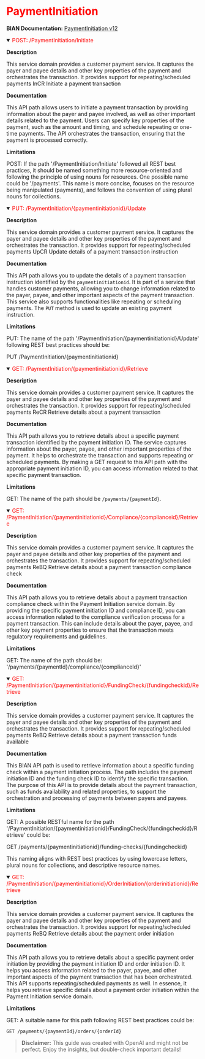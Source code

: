 <h1 style='color:red;'>PaymentInitiation</h1>

**BIAN Documentation:** [PaymentInitiation v12](https://app.swaggerhub.com/apis/BIAN-3/PaymentInitiation/12.0.0)

<details open>
  <summary><span style='color:red;'>POST: /PaymentInitiation/Initiate</span></summary>

  **Description**

  This service domain provides a customer payment service. It captures the payer and payee details and other key properties of the payment and orchestrates the transaction. It provides support for repeating/scheduled payments InCR Initiate a payment transaction

  **Documentation**

  This API path allows users to initiate a payment transaction by providing information about the payer and payee involved, as well as other important details related to the payment. Users can specify key properties of the payment, such as the amount and timing, and schedule repeating or one-time payments. The API orchestrates the transaction, ensuring that the payment is processed correctly.

  **Limitations**

  POST: If the path '/PaymentInitiation/Initiate' followed all REST best practices, it should be named something more resource-oriented and following the principle of using nouns for resources. One possible name could be '/payments'. This name is more concise, focuses on the resource being manipulated (payments), and follows the convention of using plural nouns for collections.

</details>

<details open>
  <summary><span style='color:red;'>PUT: /PaymentInitiation/{paymentinitiationid}/Update</span></summary>

  **Description**

  This service domain provides a customer payment service. It captures the payer and payee details and other key properties of the payment and orchestrates the transaction. It provides support for repeating/scheduled payments UpCR Update details of a payment transaction instruction

  **Documentation**

  This API path allows you to update the details of a payment transaction instruction identified by the `paymentinitiationid`. It is part of a service that handles customer payments, allowing you to change information related to the payer, payee, and other important aspects of the payment transaction. This service also supports functionalities like repeating or scheduling payments. The `PUT` method is used to update an existing payment instruction.

  **Limitations**

  PUT: The name of the path '/PaymentInitiation/{paymentinitiationid}/Update' following REST best practices should be:

PUT /PaymentInitiation/{paymentinitiationid}

</details>

<details open>
  <summary><span style='color:red;'>GET: /PaymentInitiation/{paymentinitiationid}/Retrieve</span></summary>

  **Description**

  This service domain provides a customer payment service. It captures the payer and payee details and other key properties of the payment and orchestrates the transaction. It provides support for repeating/scheduled payments ReCR Retrieve details about a payment transaction

  **Documentation**

  This API path allows you to retrieve details about a specific payment transaction identified by the payment initiation ID. The service captures information about the payer, payee, and other important properties of the payment. It helps to orchestrate the transaction and supports repeating or scheduled payments. By making a GET request to this API path with the appropriate payment initiation ID, you can access information related to that specific payment transaction.

  **Limitations**

  GET: The name of the path should be `/payments/{paymentId}`.

</details>

<details open>
  <summary><span style='color:red;'>GET: /PaymentInitiation/{paymentinitiationid}/Compliance/{complianceid}/Retrieve</span></summary>

  **Description**

  This service domain provides a customer payment service. It captures the payer and payee details and other key properties of the payment and orchestrates the transaction. It provides support for repeating/scheduled payments ReBQ Retrieve details about a payment transaction compliance check

  **Documentation**

  This API path allows you to retrieve details about a payment transaction compliance check within the Payment Initiation service domain. By providing the specific payment initiation ID and compliance ID, you can access information related to the compliance verification process for a payment transaction. This can include details about the payer, payee, and other key payment properties to ensure that the transaction meets regulatory requirements and guidelines.

  **Limitations**

  GET: The name of the path should be:
'/payments/{paymentId}/compliance/{complianceId}'

</details>

<details open>
  <summary><span style='color:red;'>GET: /PaymentInitiation/{paymentinitiationid}/FundingCheck/{fundingcheckid}/Retrieve</span></summary>

  **Description**

  This service domain provides a customer payment service. It captures the payer and payee details and other key properties of the payment and orchestrates the transaction. It provides support for repeating/scheduled payments ReBQ Retrieve details about a payment transaction funds available

  **Documentation**

  This BIAN API path is used to retrieve information about a specific funding check within a payment initiation process. The path includes the payment initiation ID and the funding check ID to identify the specific transaction. The purpose of this API is to provide details about the payment transaction, such as funds availability and related properties, to support the orchestration and processing of payments between payers and payees.

  **Limitations**

  GET: A possible RESTful name for the path '/PaymentInitiation/{paymentinitiationid}/FundingCheck/{fundingcheckid}/Retrieve' could be:

GET /payments/{paymentinitiationid}/funding-checks/{fundingcheckid}

This naming aligns with REST best practices by using lowercase letters, plural nouns for collections, and descriptive resource names.

</details>

<details open>
  <summary><span style='color:red;'>GET: /PaymentInitiation/{paymentinitiationid}/OrderInitiation/{orderinitiationid}/Retrieve</span></summary>

  **Description**

  This service domain provides a customer payment service. It captures the payer and payee details and other key properties of the payment and orchestrates the transaction. It provides support for repeating/scheduled payments ReBQ Retrieve details about the payment order initiation

  **Documentation**

  This API path allows you to retrieve details about a specific payment order initiation by providing the payment initiation ID and order initiation ID. It helps you access information related to the payer, payee, and other important aspects of the payment transaction that has been orchestrated. This API supports repeating/scheduled payments as well. In essence, it helps you retrieve specific details about a payment order initiation within the Payment Initiation service domain.

  **Limitations**

  GET: A suitable name for this path following REST best practices could be:

```
GET /payments/{paymentId}/orders/{orderId}
```

</details>

> **Disclaimer:** This guide was created with OpenAI and might not be perfect. Enjoy the insights, but double-check important details!
